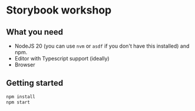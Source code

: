 # Storybook workshop

## What you need

* NodeJS 20 (you can use `nvm` or `asdf` if you don't have this installed) and npm.
* Editor with Typescript support (ideally)
* Browser

## Getting started

```bash
npm install
npm start
```

